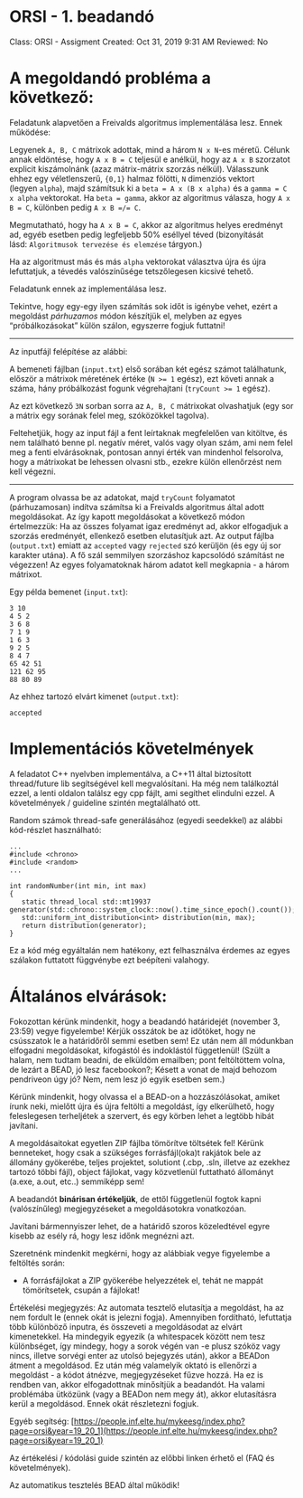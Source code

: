 # ORSI - 1. beadandó

Class: ORSI - Assigment
Created: Oct 31, 2019 9:31 AM
Reviewed: No

# **A megoldandó probléma a következő:**

Feladatunk alapvetően a Freivalds algoritmus implementálása lesz. Ennek működése:

Legyenek `A, B, C` mátrixok adottak, mind a három `N x N`-es méretű. Célunk annak eldöntése, hogy `A x B = C` teljesül e anélkül, hogy az `A x B` szorzatot explicit kiszámolnánk (azaz mátrix-mátrix szorzás nélkül). Válasszunk ehhez egy véletlenszerű, `{0,1}` halmaz fölötti, `N` dimenziós vektort (legyen `alpha`), majd számítsuk ki a `beta = A x (B x alpha)` és a `gamma = C x alpha` vektorokat. Ha `beta = gamma`, akkor az algoritmus válasza, hogy `A x B = C`, különben pedig `A x B =/= C`.

Megmutatható, hogy ha `A x B = C`, akkor az algoritmus helyes eredményt ad, egyéb esetben pedig legfeljebb 50% eséllyel téved (bizonyítását lásd: `Algoritmusok tervezése és elemzése` tárgyon.)

Ha az algoritmust más és más `alpha` vektorokat választva újra és újra lefuttatjuk, a tévedés valószínűsége tetszőlegesen kicsivé tehető.

Feladatunk ennek az implementálása lesz.

Tekintve, hogy egy-egy ilyen számítás sok időt is igénybe vehet, ezért a megoldást *párhuzamos* módon készítjük el, melyben az egyes “próbálkozásokat” külön szálon, egyszerre fogjuk futtatni!

---

Az inputfájl felépítése az alábbi:

A bemeneti fájlban (`input.txt`) első sorában két egész számot találhatunk, először a mátrixok méretének értéke (`N >= 1` egész), ezt követi annak a száma, hány próbálkozást fogunk végrehajtani (`tryCount >= 1` egész).

Az ezt következő `3N` sorban sorra az `A, B, C` mátrixokat olvashatjuk (egy sor a mátrix egy sorának felel meg, szóközökkel tagolva).

Feltehetjük, hogy az input fájl a fent leírtaknak megfelelően van kitöltve, és nem található benne pl. negatív méret, valós vagy olyan szám, ami nem felel meg a fenti elvárásoknak, pontosan annyi érték van mindenhol felsorolva, hogy a mátrixokat be lehessen olvasni stb., ezekre külön ellenőrzést nem kell végezni.

---

A program olvassa be az adatokat, majd `tryCount` folyamatot (párhuzamosan) indítva számítsa ki a Freivalds algoritmus által adott megoldásokat. Az így kapott megoldásokat a következő módon értelmezzük: Ha az összes folyamat igaz eredményt ad, akkor elfogadjuk a szorzás eredményét, ellenkező esetben elutasítjuk azt. Az output fájlba (`output.txt`) emiatt az `accepted` vagy `rejected` szó kerüljön (és egy új sor karakter utána). A fő szál semmilyen szorzáshoz kapcsolódó számítást ne végezzen! Az egyes folyamatoknak három adatot kell megkapnia - a három mátrixot.

Egy példa bemenet (`input.txt`):

    3 10
    4 5 2
    3 6 8
    7 1 9
    1 6 3
    9 2 5
    8 4 7
    65 42 51
    121 62 95
    88 80 89

Az ehhez tartozó elvárt kimenet (`output.txt`):

    accepted

# **Implementációs követelmények**

A feladatot C++ nyelvben implementálva, a C++11 által biztosított thread/future lib segítségével kell megvalósítani. Ha még nem találkoztál ezzel, a lenti oldalon találsz egy cpp fájlt, ami segíthet elindulni ezzel. A követelmények / guideline szintén megtalálható ott.

Random számok thread-safe generálásához (egyedi seedekkel) az alábbi kód-részlet használható:

    ...
    #include <chrono>
    #include <random>
    ...
    
    int randomNumber(int min, int max)
    {
       static thread_local std::mt19937 generator(std::chrono::system_clock::now().time_since_epoch().count());
       std::uniform_int_distribution<int> distribution(min, max);
       return distribution(generator);
    }

Ez a kód még egyáltalán nem hatékony, ezt felhasználva érdemes az egyes szálakon futtatott függvénybe ezt beépíteni valahogy.

# **Általános elvárások:**

Fokozottan kérünk mindenkit, hogy a beadandó határidejét (november 3, 23:59) vegye figyelembe! Kérjük osszátok be az időtöket, hogy ne csússzatok le a határidőről semmi esetben sem! Ez után nem áll módunkban elfogadni megoldásokat, kifogástól és indoklástól függetlenül! (Szült a halam, nem tudtam beadni, de elküldöm emailben; pont feltöltöttem volna, de lezárt a BEAD, jó lesz facebookon?; Késett a vonat de majd behozom pendriveon úgy jó? Nem, nem lesz jó egyik esetben sem.)

Kérünk mindenkit, hogy olvassa el a BEAD-on a hozzászólásokat, amiket írunk neki, mielőtt újra és újra feltölti a megoldást, így elkerülhető, hogy feleslegesen terheljétek a szervert, és egy körben lehet a legtöbb hibát javítani.

A megoldásaitokat egyetlen ZIP fájlba tömörítve töltsétek fel! Kérünk benneteket, hogy csak a szükséges forrásfájl(oka)t rakjátok bele az állomány gyökerébe, teljes projektet, solutiont (.cbp, .sln, illetve az ezekhez tartozó többi fájl), object fájlokat, vagy közvetlenül futtatható állományt (a.exe, a.out, etc..) semmiképp sem!

A beadandót **binárisan értékeljük**, de ettől függetlenül fogtok kapni (valószínűleg) megjegyzéseket a megoldásotokra vonatkozóan.

Javítani bármennyiszer lehet, de a határidő szoros közeledtével egyre kisebb az esély rá, hogy lesz időnk megnézni azt.

Szeretnénk mindenkit megkérni, hogy az alábbiak vegye figyelembe a feltöltés során:

- A forrásfájlokat a ZIP gyökerébe helyezzétek el, tehát ne mappát tömörítsetek, csupán a fájlokat!

Értékelési megjegyzés: Az automata tesztelő elutasítja a megoldást, ha az nem fordult le (ennek okát is jelezni fogja). Amennyiben fordítható, lefuttatja több különböző inputra, és összeveti a megoldásodat az elvárt kimenetekkel. Ha mindegyik egyezik (a whitespacek között nem tesz különbséget, így mindegy, hogy a sorok végén van -e plusz szóköz vagy nincs, illetve sorvégi enter az utolsó bejegyzés után), akkor a BEADon átment a megoldásod. Ez után még valamelyik oktató is ellenőrzi a megoldást - a kódot átnézve, megjegyzéseket fűzve hozzá. Ha ez is rendben van, akkor elfogadottnak minősítjük a beadandót. Ha valami problémába ütközünk (vagy a BEADon nem megy át), akkor elutasításra kerül a megoldásod. Ennek okát részletezni fogjuk.

Egyéb segítség: [https://people.inf.elte.hu/mykeesg/index.php?page=orsi&year=19_20_1](https://people.inf.elte.hu/mykeesg/index.php?page=orsi&year=19_20_1)

Az értékelési / kódolási guide szintén az előbbi linken érhető el (FAQ és követelmények).

Az automatikus tesztelés BEAD által működik!
